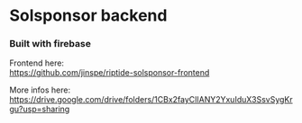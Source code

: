 ﻿# Solsponsor backend

### Built with firebase

Frontend here: <br />
https://github.com/jinspe/riptide-solsponsor-frontend

More infos here: <br />
https://drive.google.com/drive/folders/1CBx2fayCIlANY2YxuIduX3SsvSygKrgu?usp=sharing
